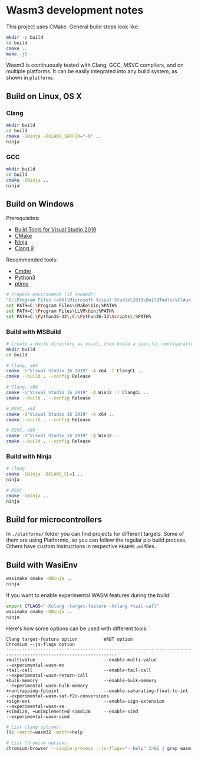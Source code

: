 # Wasm3 development notes

This project uses CMake.
General build steps look like:
```sh
mkdir -p build
cd build
cmake ..
make -j8
```

Wasm3 is continuously tested with Clang, GCC, MSVC compilers, and on multiple platforms.
It can be easily integrated into any build system, as shown in `platforms`.

## Build on Linux, OS X

### Clang

```sh
mkdir build
cd build
cmake -GNinja -DCLANG_SUFFIX="-9" ..
ninja
```

### GCC

```sh
mkdir build
cd build
cmake -GNinja ..
ninja
```

## Build on Windows

Prerequisites:
- [Build Tools for Visual Studio 2019](https://visualstudio.microsoft.com/downloads/#build-tools-for-visual-studio-2019)
- [CMake](https://cmake.org/download/)
- [Ninja](https://github.com/ninja-build/ninja/releases)
- [Clang 9](https://releases.llvm.org/download.html#9.0.0)

Recommended tools:
- [Cmder](https://cmder.net/)
- [Python3](https://www.python.org/downloads/)
- [ptime](http://www.pc-tools.net/win32/ptime/)

```sh
# Prepare environment (if needed):
"C:\Program Files (x86)\Microsoft Visual Studio\2019\BuildTools\VC\Auxiliary\Build\vcvars64.bat"
set PATH=C:\Program Files\CMake\bin;%PATH%
set PATH=C:\Program Files\LLVM\bin;%PATH%
set PATH=C:\Python36-32\;C:\Python36-32\Scripts\;%PATH%
```

### Build with MSBuild

```sh
# Create a build directory as usual, then build a specific configuration
mkdir build
cd build

# Clang, x64
cmake -G"Visual Studio 16 2019" -A x64 -T ClangCL ..
cmake --build . --config Release

# Clang, x86
cmake -G"Visual Studio 16 2019" -A Win32 -T ClangCL ..
cmake --build . --config Release

# MSVC, x64
cmake -G"Visual Studio 16 2019" -A x64 ..
cmake --build . --config Release

# MSVC, x86
cmake -G"Visual Studio 16 2019" -A Win32 ..
cmake --build . --config Release
```

### Build with Ninja

```sh
# Clang
cmake -GNinja -DCLANG_CL=1 ..
ninja

# MSVC
cmake -GNinja ..
ninja
```

## Build for microcontrollers

In `./platforms/` folder you can find projects for different targets. Some of them are using Platformio, so you can follow the regular pio build process. Others have custom instructions in respective `README.md` files.

## Build with WasiEnv

```sh
wasimake cmake -GNinja ..
ninja
```

If you want to enable experimental WASM features during the build:

```sh
export CFLAGS="-Xclang -target-feature -Xclang +tail-call"
wasimake cmake -GNinja ..
ninja
```

Here's how some options can be used with different tools:

```log
Clang target-feature option          WABT option                        Chromium --js-flags option
----------------------------------------------------------------------------------------------------------------
+multivalue                          --enable-multi-value               --experimental-wasm-mv
+tail-call                           --enable-tail-call                 --experimental-wasm-return-call
+bulk-memory                         --enable-bulk-memory               --experimental-wasm-bulk-memory
+nontrapping-fptoint                 --enable-saturating-float-to-int   --experimental-wasm-sat-f2i-conversions
+sign-ext                            --enable-sign-extension            --experimental-wasm-se
+simd128, +unimplemented-simd128     --enable-simd                      --experimental-wasm-simd
```

```sh
# List clang options:
llc -march=wasm32 -mattr=help

# List Chromium options:
chromium-browser --single-process --js-flags="--help" 2>&1 | grep wasm
```

